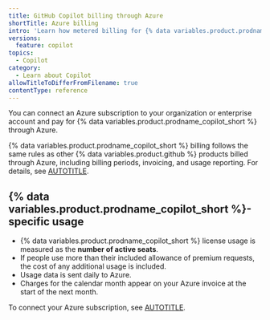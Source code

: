 ```yaml
---
title: GitHub Copilot billing through Azure
shortTitle: Azure billing
intro: 'Learn how metered billing for {% data variables.product.prodname_copilot %} works when you are connected to an Azure subscription, including billing cycles, invoicing, and usage tracking.'
versions:
  feature: copilot
topics:
  - Copilot
category:
  - Learn about Copilot
allowTitleToDifferFromFilename: true
contentType: reference
---
```


You can connect an Azure subscription to your organization or enterprise account and pay for {% data variables.product.prodname_copilot_short %} through Azure.

{% data variables.product.prodname_copilot_short %} billing follows the same rules as other {% data variables.product.github %} products billed through Azure, including billing periods, invoicing, and usage reporting. For details, see [AUTOTITLE](/billing/reference/azure-billing).

## {% data variables.product.prodname_copilot_short %}-specific usage

* {% data variables.product.prodname_copilot_short %} license usage is measured as the **number of active seats**.
* If people use more than their included allowance of premium requests, the cost of any additional usage is included.
* Usage data is sent daily to Azure.
* Charges for the calendar month appear on your Azure invoice at the start of the next month.

To connect your Azure subscription, see [AUTOTITLE](/billing/managing-the-plan-for-your-github-account/connecting-an-azure-subscription).
